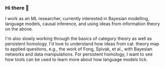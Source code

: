 ### Hi there 👋


I work as an ML researcher, currently interested in Bayesian modelling, language models, causal inference, and using ideas from information theory on the above. 

I'm also slowly working through the basics of category theory as well as persistent homology. I'd love to understand how ideas from cat. theory map to applied questions, e.g., the work of Fong, Spivak, et al., with Bayesian networks and data manipulations. For persistent homology, I want to see how tools can be used to learn more about how language models tick. 

<!--
**kgourgou/kgourgou** is a ✨ _special_ ✨ repository because its `README.md` (this file) appears on your GitHub profile.

Here are some ideas to get you started:

- 🔭 I’m currently working on ...
- 🌱 I’m currently learning ...
- 👯 I’m looking to collaborate on ...
- 🤔 I’m looking for help with ...
- 💬 Ask me about ...
- 📫 How to reach me: ...
- 😄 Pronouns: ...
- ⚡ Fun fact: ...
-->
